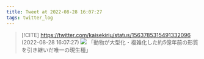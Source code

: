 ```yaml
---
title: Tweet at 2022-08-28 16:07:27
tags: twitter_log
---
```


> [!CITE] https://twitter.com/kaisekiriu/status/1563785315491332096 (2022-08-28 16:07:27)
> ![](https://twitter.com/kaisekiriu/status/1563785315491332096)
> 「動物が大型化・複雑化した約5億年前の形質を引き継いだ唯一の現生種」
